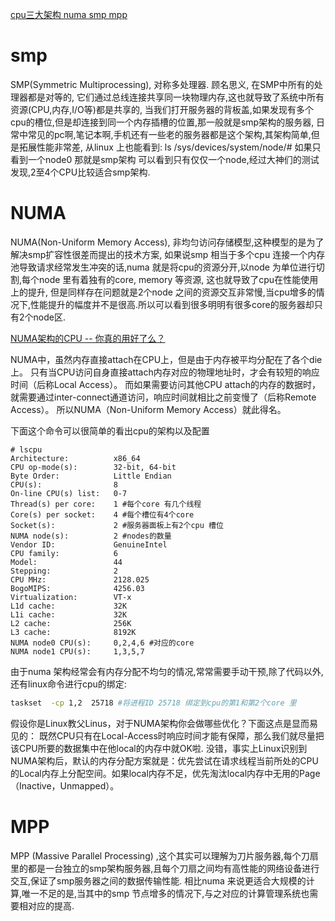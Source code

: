 [cpu三大架构 numa smp mpp](https://www.jianshu.com/p/81233f3c2c14)

# smp
SMP(Symmetric Multiprocessing), 对称多处理器. 顾名思义, 在SMP中所有的处理器都是对等的, 它们通过总线连接共享同一块物理内存,这也就导致了系统中所有资源(CPU,内存,I/O等)都是共享的,
当我们打开服务器的背板盖,如果发现有多个cpu的槽位,但是却连接到同一个内存插槽的位置,那一般就是smp架构的服务器,
日常中常见的pc啊,笔记本啊,手机还有一些老的服务器都是这个架构,其架构简单,但是拓展性能非常差,
从linux 上也能看到:
ls /sys/devices/system/node/# 如果只看到一个node0 那就是smp架构
可以看到只有仅仅一个node,经过大神们的测试发现,2至4个CPU比较适合smp架构.

# NUMA
NUMA(Non-Uniform Memory Access), 非均匀访问存储模型,这种模型的是为了解决smp扩容性很差而提出的技术方案,
如果说smp 相当于多个cpu 连接一个内存池导致请求经常发生冲突的话,numa 就是将cpu的资源分开,以node 为单位进行切割,每个node 里有着独有的core, memory 等资源, 这也就导致了cpu在性能使用上的提升,
但是同样存在问题就是2个node 之间的资源交互非常慢,当cpu增多的情况下,性能提升的幅度并不是很高.所以可以看到很多明明有很多core的服务器却只有2个node区.

[NUMA架构的CPU -- 你真的用好了么？](http://cenalulu.github.io/linux/numa)

NUMA中，虽然内存直接attach在CPU上，但是由于内存被平均分配在了各个die上。
只有当CPU访问自身直接attach内存对应的物理地址时，才会有较短的响应时间（后称Local Access）。
而如果需要访问其他CPU attach的内存的数据时，就需要通过inter-connect通道访问，响应时间就相比之前变慢了（后称Remote Access）。
所以NUMA（Non-Uniform Memory Access）就此得名。

下面这个命令可以很简单的看出cpu的架构以及配置
```
# lscpu
Architecture:          x86_64
CPU op-mode(s):        32-bit, 64-bit
Byte Order:            Little Endian
CPU(s):                8
On-line CPU(s) list:   0-7
Thread(s) per core:    1 #每个core 有几个线程
Core(s) per socket:    4 #每个槽位有4个core
Socket(s):             2 #服务器面板上有2个cpu 槽位
NUMA node(s):          2 #nodes的数量
Vendor ID:             GenuineIntel
CPU family:            6
Model:                 44
Stepping:              2
CPU MHz:               2128.025
BogoMIPS:              4256.03
Virtualization:        VT-x
L1d cache:             32K
L1i cache:             32K
L2 cache:              256K
L3 cache:              8192K
NUMA node0 CPU(s):     0,2,4,6 #对应的core
NUMA node1 CPU(s):     1,3,5,7
```

由于numa 架构经常会有内存分配不均匀的情况,常常需要手动干预,除了代码以外,还有linux命令进行cpu的绑定:
```bash
taskset  -cp 1,2  25718 #将进程ID 25718 绑定到cpu的第1和第2个core 里
```

假设你是Linux教父Linus，对于NUMA架构你会做哪些优化？下面这点是显而易见的：
既然CPU只有在Local-Access时响应时间才能有保障，那么我们就尽量把该CPU所要的数据集中在他local的内存中就OK啦.
没错，事实上Linux识别到NUMA架构后，默认的内存分配方案就是：优先尝试在请求线程当前所处的CPU的Local内存上分配空间。如果local内存不足，优先淘汰local内存中无用的Page（Inactive，Unmapped）。

# MPP
MPP (Massive Parallel Processing) ,这个其实可以理解为刀片服务器,每个刀扇里的都是一台独立的smp架构服务器,且每个刀扇之间均有高性能的网络设备进行交互,保证了smp服务器之间的数据传输性能.
相比numa 来说更适合大规模的计算,唯一不足的是,当其中的smp 节点增多的情况下,与之对应的计算管理系统也需要相对应的提高.

